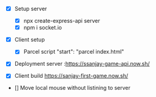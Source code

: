 * [x] Setup server
    * [x] npx create-express-api server
    * [x] npm i socket.io
* [x]  Client setup
    * [x] Parcel script "start": "parcel index.html"


* [x] Deployment server :https://ssanjay-game-api.now.sh/
* [x] Client build  https://sanjay-first-game.now.sh/


* [] Move local mouse without listining to server
